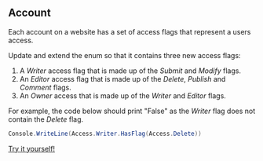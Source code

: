 ## Account

Each account on a website has a set of access flags that represent a users access.

Update and extend the enum so that it contains three new access flags:

1. A _Writer_ access flag that is made up of the _Submit_ and _Modify_ flags.
1. An _Editor_ access flag that is made up of the _Delete_, _Publish_ and _Comment_ flags.
1. An _Owner_ access that is made up of the _Writer_ and _Editor_ flags.

For example, the code below should print "False" as the _Writer_ flag does not contain the _Delete_ flag.

```cs
Console.WriteLine(Access.Writer.HasFlag(Access.Delete))
```

[Try it yourself!](https://www.testdome.com/questions/c-sharp/account/96016)